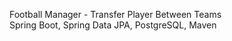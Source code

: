 Football Manager - Transfer Player Between Teams <br>
Spring Boot, Spring Data JPA, PostgreSQL, Maven
